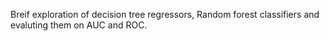 Breif exploration of decision tree regressors, Random forest classifiers and evaluting them on AUC and ROC.
